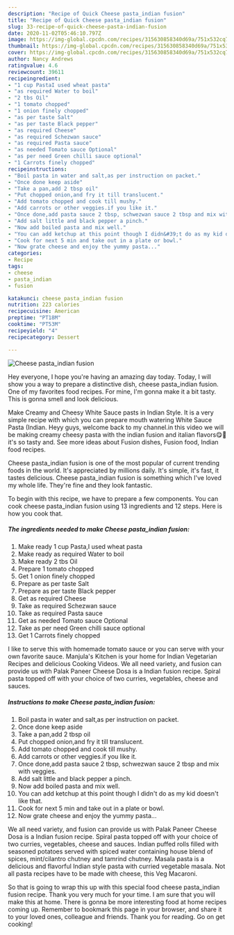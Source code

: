 ```yaml
---
description: "Recipe of Quick Cheese pasta_indian fusion"
title: "Recipe of Quick Cheese pasta_indian fusion"
slug: 33-recipe-of-quick-cheese-pasta-indian-fusion
date: 2020-11-02T05:46:10.797Z
image: https://img-global.cpcdn.com/recipes/315630858340d69a/751x532cq70/cheese-pasta_indian-fusion-recipe-main-photo.jpg
thumbnail: https://img-global.cpcdn.com/recipes/315630858340d69a/751x532cq70/cheese-pasta_indian-fusion-recipe-main-photo.jpg
cover: https://img-global.cpcdn.com/recipes/315630858340d69a/751x532cq70/cheese-pasta_indian-fusion-recipe-main-photo.jpg
author: Nancy Andrews
ratingvalue: 4.6
reviewcount: 39611
recipeingredient:
- "1 cup PastaI used wheat pasta"
- "as required Water to boil"
- "2 tbs Oil"
- "1 tomato chopped"
- "1 onion finely chopped"
- "as per taste Salt"
- "as per taste Black pepper"
- "as required Cheese"
- "as required Schezwan sauce"
- "as required Pasta sauce"
- "as needed Tomato sauce Optional"
- "as per need Green chilli sauce optional"
- "1 Carrots finely chopped"
recipeinstructions:
- "Boil pasta in water and salt,as per instruction on packet."
- "Once done keep aside"
- "Take a pan,add 2 tbsp oil"
- "Put chopped onion,and fry it till translucent."
- "Add tomato chopped and cook till mushy."
- "Add carrots or other veggies.if you like it."
- "Once done,add pasta sauce 2 tbsp, schwezwan sauce 2 tbsp and mix with veggies."
- "Add salt little and black pepper a pinch."
- "Now add boiled pasta and mix well."
- "You can add ketchup at this point though I didn&#39;t do as my kid doesn&#39;t like that."
- "Cook for next 5 min and take out in a plate or bowl."
- "Now grate cheese and enjoy the yummy pasta..."
categories:
- Recipe
tags:
- cheese
- pasta_indian
- fusion

katakunci: cheese pasta_indian fusion 
nutrition: 223 calories
recipecuisine: American
preptime: "PT18M"
cooktime: "PT53M"
recipeyield: "4"
recipecategory: Dessert

---
```



![Cheese pasta_indian fusion](https://img-global.cpcdn.com/recipes/315630858340d69a/751x532cq70/cheese-pasta_indian-fusion-recipe-main-photo.jpg)

Hey everyone, I hope you're having an amazing day today. Today, I will show you a way to prepare a distinctive dish, cheese pasta_indian fusion. One of my favorites food recipes. For mine, I'm gonna make it a bit tasty. This is gonna smell and look delicious.

Make Creamy and Cheesy White Sauce pasts in Indian Style. It is a very simple recipe with which you can prepare mouth watering White Sauce Pasta (Indian. Heyy guys, welcome back to my channel.in this video we will be making creamy cheesy pasta with the indian fusion and italian flavors😋🤩 it&#39;s so tasty and. See more ideas about Fusion dishes, Fusion food, Indian food recipes.

Cheese pasta_indian fusion is one of the most popular of current trending foods in the world. It's appreciated by millions daily. It's simple, it's fast, it tastes delicious. Cheese pasta_indian fusion is something which I've loved my whole life. They're fine and they look fantastic.


To begin with this recipe, we have to prepare a few components. You can cook cheese pasta_indian fusion using 13 ingredients and 12 steps. Here is how you cook that.

<!--inarticleads1-->

##### The ingredients needed to make Cheese pasta_indian fusion:

1. Make ready 1 cup Pasta,I used wheat pasta
1. Make ready as required Water to boil
1. Make ready 2 tbs Oil
1. Prepare 1 tomato chopped
1. Get 1 onion finely chopped
1. Prepare as per taste Salt
1. Prepare as per taste Black pepper
1. Get as required Cheese
1. Take as required Schezwan sauce
1. Take as required Pasta sauce
1. Get as needed Tomato sauce Optional
1. Take as per need Green chilli sauce optional
1. Get 1 Carrots finely chopped


I like to serve this with homemade tomato sauce or you can serve with your own favorite sauce. Manjula&#39;s Kitchen is your home for Indian Vegetarian Recipes and delicious Cooking Videos. We all need variety, and fusion can provide us with Palak Paneer Cheese Dosa is a Indian fusion recipe. Spiral pasta topped off with your choice of two curries, vegetables, cheese and sauces. 

<!--inarticleads2-->

##### Instructions to make Cheese pasta_indian fusion:

1. Boil pasta in water and salt,as per instruction on packet.
1. Once done keep aside
1. Take a pan,add 2 tbsp oil
1. Put chopped onion,and fry it till translucent.
1. Add tomato chopped and cook till mushy.
1. Add carrots or other veggies.if you like it.
1. Once done,add pasta sauce 2 tbsp, schwezwan sauce 2 tbsp and mix with veggies.
1. Add salt little and black pepper a pinch.
1. Now add boiled pasta and mix well.
1. You can add ketchup at this point though I didn&#39;t do as my kid doesn&#39;t like that.
1. Cook for next 5 min and take out in a plate or bowl.
1. Now grate cheese and enjoy the yummy pasta...


We all need variety, and fusion can provide us with Palak Paneer Cheese Dosa is a Indian fusion recipe. Spiral pasta topped off with your choice of two curries, vegetables, cheese and sauces. Indian puffed rolls filled with seasoned potatoes served with spiced water containing house blend of spices, mint/cilantro chutney and tamrind chutney. Masala pasta is a delicious and flavorful Indian style pasta with curried vegetable masala. Not all pasta recipes have to be made with cheese, this Veg Macaroni. 

So that is going to wrap this up with this special food cheese pasta_indian fusion recipe. Thank you very much for your time. I am sure that you will make this at home. There is gonna be more interesting food at home recipes coming up. Remember to bookmark this page in your browser, and share it to your loved ones, colleague and friends. Thank you for reading. Go on get cooking!

